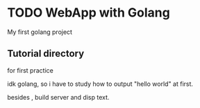 # TODO WebApp with Golang

My first golang project

## Tutorial directory

for first practice

idk golang, so i have to study how to output "hello world" at first.

besides , build server and disp text.